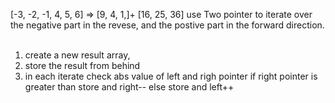 [-3, -2, -1, 4, 5, 6] => [9, 4, 1,]+ [16, 25, 36]
use Two pointer to iterate over the negative part in the revese, and the postive part in the forward direction.
​
1. create a new result array,
2. store the result from behind
3. in each iterate check abs value of left and righ pointer
if right pointer is greater than store and right--
else store and left++
